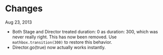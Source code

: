 Changes
=======

Aug 23, 2013
* Both Stage and Director treated duration: 0 as duration: 300, which was never really right. This has now been removed. Use `mathbox.transition(300)` to restore this behavior.
* Director.go(true) now actually works instantly.